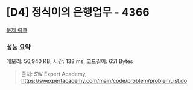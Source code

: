 # [D4] 정식이의 은행업무 - 4366 

[문제 링크](https://swexpertacademy.com/main/code/problem/problemDetail.do?contestProbId=AWMeRLz6kC0DFAXd) 

### 성능 요약

메모리: 56,940 KB, 시간: 138 ms, 코드길이: 651 Bytes



> 출처: SW Expert Academy, https://swexpertacademy.com/main/code/problem/problemList.do